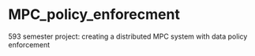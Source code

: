# MPC_policy_enforecment
593 semester project: creating a distributed MPC system with data policy enforcement
